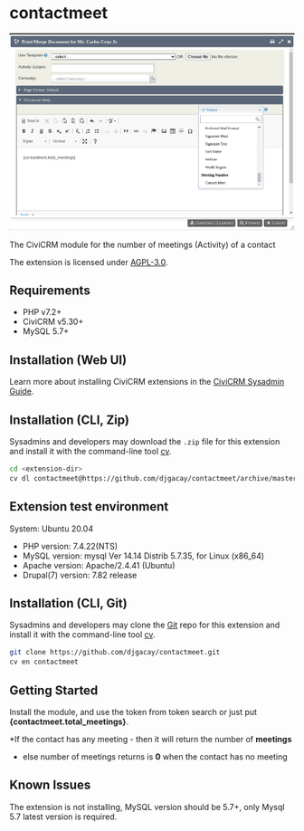 # contactmeet

![Screenshot](/images/screenshot.png)

The CiviCRM module for the number of meetings (Activity) of a contact

The extension is licensed under [AGPL-3.0](LICENSE.txt).

## Requirements

* PHP v7.2+
* CiviCRM v5.30+
* MySQL 5.7+

## Installation (Web UI)

Learn more about installing CiviCRM extensions in the [CiviCRM Sysadmin Guide](https://docs.civicrm.org/sysadmin/en/latest/customize/extensions/).

## Installation (CLI, Zip)

Sysadmins and developers may download the `.zip` file for this extension and
install it with the command-line tool [cv](https://github.com/civicrm/cv).

```bash
cd <extension-dir>
cv dl contactmeet@https://github.com/djgacay/contactmeet/archive/master.zip
```
## Extension test environment

System: Ubuntu 20.04

* PHP version: 7.4.22(NTS)
* MySQL version: mysql  Ver 14.14 Distrib 5.7.35, for Linux (x86_64)
* Apache version: Apache/2.4.41 (Ubuntu)
* Drupal(7) version: 7.82 release 

## Installation (CLI, Git)

Sysadmins and developers may clone the [Git](https://en.wikipedia.org/wiki/Git) repo for this extension and
install it with the command-line tool [cv](https://github.com/civicrm/cv).

```bash
git clone https://github.com/djgacay/contactmeet.git
cv en contactmeet
```

## Getting Started

Install the module, and use the token from token search or just put **{contactmeet.total_meetings}**. 

*If the contact has any meeting - then it will return the number of **meetings**
* else number of meetings returns is **0** when the contact has no meeting


## Known Issues

The extension is not installing, MySQL version should be 5.7+, only Mysql 5.7 latest version is required. 

